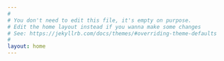 ```yaml
---
#
# You don't need to edit this file, it's empty on purpose.
# Edit the home layout instead if you wanna make some changes
# See: https://jekyllrb.com/docs/themes/#overriding-theme-defaults
#
layout: home
---
```


